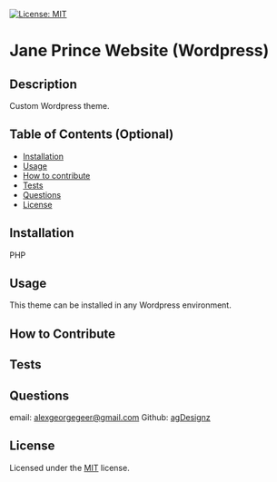 
[![License: MIT](https://img.shields.io/badge/License-MIT-yellow.svg)](https://opensource.org/licenses/MIT)
# Jane Prince Website (Wordpress)
  
## Description
Custom Wordpress theme.
  
## Table of Contents (Optional)
  
- [Installation](#installation)
- [Usage](#usage)
- [How to contribute](#how-to-contribute)
- [Tests](#tests)
- [Questions](#questions)
- [License](#license)
  
## Installation
PHP
  
## Usage
This theme can be installed in any Wordpress environment.
  
## How to Contribute

  
## Tests

  
## Questions
email: [alexgeorgegeer@gmail.com](alexgeorgegeer@gmail.com)
Github: [agDesignz](https://github.com/agDesignz)

## License
Licensed under the [MIT](https://opensource.org/license/mit/) license.
  
